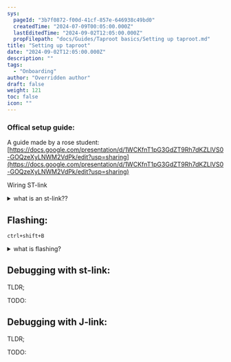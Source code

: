 ```yaml
---
sys:
  pageId: "3b7f0872-f00d-41cf-857e-646938c49bd0"
  createdTime: "2024-07-09T00:05:00.000Z"
  lastEditedTime: "2024-09-02T12:05:00.000Z"
  propFilepath: "docs/Guides/Taproot basics/Setting up taproot.md"
title: "Setting up taproot"
date: "2024-09-02T12:05:00.000Z"
description: ""
tags:
  - "Onboarding"
author: "Overridden author"
draft: false
weight: 121
toc: false
icon: ""
---
```


### Offical setup guide: 

A guide made by a rose student:  [https://docs.google.com/presentation/d/1WCKfnT1pG3GdZT9Rh7dKZLlVS0-GOQzeXyLNWM2VdPk/edit?usp=sharing](https://docs.google.com/presentation/d/1WCKfnT1pG3GdZT9Rh7dKZLlVS0-GOQzeXyLNWM2VdPk/edit?usp=sharing)

Wiring ST-link

<details>
      <summary>what is an st-link??</summary>
      TODO:
  </details>

## Flashing:

`ctrl+shift+B`

<details>
      <summary>what is flashing?</summary>
      TODO:
  </details>

## Debugging with st-link: 

TLDR;

TODO:

## Debugging with J-link: 

TLDR;

TODO:
